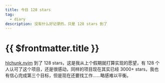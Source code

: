 ```yaml
---
title: 今日 128 stars
tag:
  - diary
description: 没有什么好记录的，只是 128 stars 到了
---
```


# {{ $frontmatter.title }}

[hlchunk.nvim](https://github.com/shellRaining/hlchunk.nvim) 到了 128 stars，这是我从上个假期就打算实现的愿望，有 128 个人认可了这个项目，还是很感动，同样的项目现在其实已经 3000+ stars，我也有信心完成第三个目标，但是现在还要找工作……略感难以平衡。
